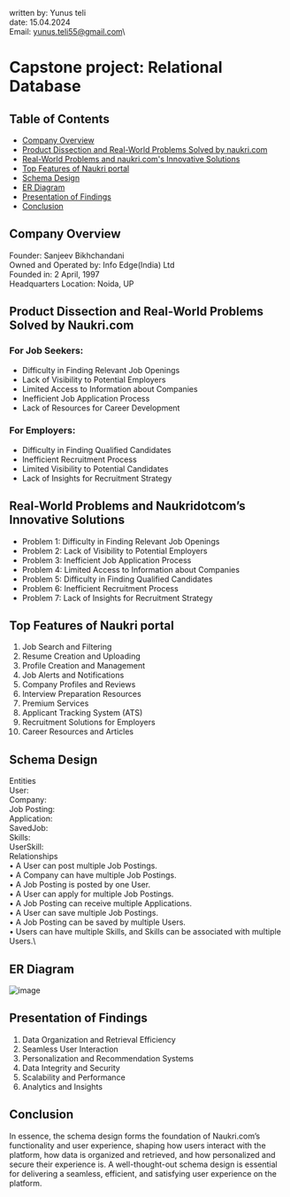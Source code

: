 written by: Yunus teli\
date: 15.04.2024\
Email: yunus.teli55@gmail.com\
# Capstone project: Relational Database
## Table of Contents
- [Company Overview](#company-overview)
- [Product Dissection and Real-World Problems Solved by naukri.com](#product-dissection-and-real-world-problems-solved-by-naukricom)
- [Real-World Problems and naukri.com's Innovative Solutions](#real-world-problems-and-naukricom-s-innovative-solutions)
- [Top Features of Naukri portal](#top-features-of-naukri-portal)
- [Schema Design](#schema-design)
- [ER Diagram](#er-diagram)
- [Presentation of Findings](#presentation-of-findings)
- [Conclusion](#conclusion)

## Company Overview

Founder: Sanjeev Bikhchandani \
Owned and Operated by: Info Edge(India) Ltd \
Founded in: 2 April, 1997 \
Headquarters Location: Noida, UP 


## Product Dissection and Real-World Problems Solved by Naukri.com

### For Job Seekers:

 - Difficulty in Finding Relevant Job Openings
 - Lack of Visibility to Potential Employers
 - Limited Access to Information about Companies
 - Inefficient Job Application Process
 - Lack of Resources for Career Development

### For Employers:
 - Difficulty in Finding Qualified Candidates
 - Inefficient Recruitment Process
 - Limited Visibility to Potential Candidates
 - Lack of Insights for Recruitment Strategy

## Real-World Problems and Naukridotcom’s Innovative Solutions

 - Problem 1: Difficulty in Finding Relevant Job Openings
 - Problem 2: Lack of Visibility to Potential Employers
 - Problem 3: Inefficient Job Application Process
 - Problem 4: Limited Access to Information about Companies
 - Problem 5: Difficulty in Finding Qualified Candidates
 - Problem 6: Inefficient Recruitment Process
 - Problem 7: Lack of Insights for Recruitment Strategy

## Top Features of Naukri portal

1. Job Search and Filtering
2. Resume Creation and Uploading
3. Profile Creation and Management
4. Job Alerts and Notifications
5. Company Profiles and Reviews
6. Interview Preparation Resources
7. Premium Services
8. Applicant Tracking System (ATS)
9. Recruitment Solutions for Employers
10. Career Resources and Articles

## Schema Design

Entities \
User: \
Company: \
Job Posting: \
Application: \
SavedJob: \
Skills: \
UserSkill: \
Relationships \
•	A User can post multiple Job Postings.\
•	A Company can have multiple Job Postings.\
•	A Job Posting is posted by one User.\
•	A User can apply for multiple Job Postings.\
•	A Job Posting can receive multiple Applications.\
•	A User can save multiple Job Postings.\
•	A Job Posting can be saved by multiple Users.\
•	Users can have multiple Skills, and Skills can be associated with multiple Users.\

## ER Diagram

![image](https://github.com/yunus6390/Relational_database_-product_dissection_project/assets/155840563/ec9d764f-e010-4c41-b4cb-0cbddff91b3d)

## Presentation of Findings

1. Data Organization and Retrieval Efficiency
2. Seamless User Interaction
3. Personalization and Recommendation Systems
4. Data Integrity and Security
5. Scalability and Performance
6. Analytics and Insights


## Conclusion

In essence, the schema design forms the foundation of Naukri.com’s functionality and user experience, shaping how users interact with the platform, how data is organized and retrieved, and how personalized and secure their experience is. A well-thought-out schema design is essential for delivering a seamless, efficient, and satisfying user experience on the platform.
